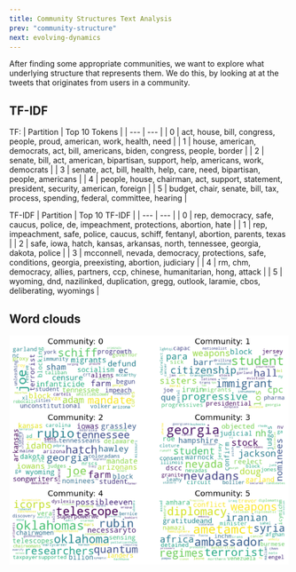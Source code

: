 ```yaml
---
title: Community Structures Text Analysis
prev: "community-structure"
next: evolving-dynamics
---
```


<!-- 
om here we would like to see, what underlying structures, if not political party, that binds the different communities together. Is it a special commitee that they talk a lot about, a law or a maybe a more general topic like foreign policy or welfare? We do this by doing text analysis on the biggest communities to see which keywords that describe them best. We would furthermore also like to do some wordclouds on these communities. [Congressional-communities](congressional-communities)
-->
After finding some appropriate communities, we want to explore what underlying structure that represents them. We do this, by looking at at the tweets that originates from users in a community.



## TF-IDF

TF:
| Partition | Top 10 Tokens |
| --- | --- |
| 0 | act, house, bill, congress, people, proud, american, work, health, need |
| 1 | house, american, democrats, act, bill, americans, biden, congress, people, border |
| 2 | senate, bill, act, american, bipartisan, support, help, americans, work, democrats |
| 3 | senate, act, bill, health, help, care, need, bipartisan, people, americans |
| 4 | people, house, chairman, act, support, statement, president, security, american, foreign |
| 5 | budget, chair, senate, bill, tax, process, spending, federal, committee, hearing |


TF-IDF
| Partition | Top 10 TF-IDF |
| --- | --- |
| 0 | rep, democracy, safe, caucus, police, de, impeachment, protections, abortion, hate |
| 1 | rep, impeachment, safe, police, caucus, schiff, fentanyl, abortion, parents, texas |
| 2 | safe, iowa, hatch, kansas, arkansas, north, tennessee, georgia, dakota, police |
| 3 | mcconnell, nevada, democracy, protections, safe, conditions, georgia, preexisting, abortion, judiciary |
| 4 | rm, chm, democracy, allies, partners, ccp, chinese, humanitarian, hong, attack |
| 5 | wyoming, dnd, nazilinked, duplication, gregg, outlook, laramie, cbos, deliberating, wyomings |


## Word clouds
![](/images/wordcloud.png)






<!--
## How we have created our dataset

this was done

Lorem ipsum dolor sit amet, consectetur adipiscing elit. In nulla tellus, tempus sed lobortis quis, venenatis ac ante. Maecenas accumsan augue ultricies metus hendrerit, in ultrices urna fringilla. Suspendisse lobortis egestas magna, sit amet fermentum ligula tincidunt vitae. Suspendisse cursus non dui a vulputate. Cras vestibulum vulputate enim eu placerat. Ut scelerisque semper justo sit amet auctor. Aliquam sit amet iaculis tortor.

> Nulla in justo hendrerit, tincidunt mauris et, porta est. Donec in leo vitae est ultrices dapibus id nec tortor. Maecenas ut ipsum eu nisl cursus facilisis scelerisque eu ex. Aliquam euismod elementum libero, at vehicula ipsum.

Nam commodo lorem quis tortor euismod, ut ultrices orci aliquet. Sed eget dui nec sem ullamcorper convallis id nec ante. Aliquam ultricies a massa quis semper. Donec suscipit augue ut sagittis hendrerit. Aliquam erat volutpat. Proin aliquet maximus nibh, id aliquet justo maximus at. Sed accumsan ante id aliquam pellentesque. 

![](/images/dtu-logo.png)

Aliquam nec hendrerit quam. Suspendisse maximus eros sollicitudin, accumsan turpis eu, blandit nulla. Nunc lorem elit, molestie at libero gravida, placerat consectetur ante. Sed tincidunt viverra tellus a vehicula.


1. Lorem ipsum dolor sit amet
1. Lorem ipsum dolor sit amet
1. Lorem ipsum dolor sit amet

Lorem ipsum dolor sit amet, consectetur adipiscing elit. Nam blandit lobortis turpis. Praesent porttitor, turpis eu posuere molestie, sem dolor scelerisque sapien, eu aliquet ante felis ac metus. Pellentesque semper ultricies urna. Aenean auctor, turpis ut convallis ultrices, eros tellus bibendum risus, eu varius velit ante et diam. 

* Lorem ipsum dolor sit amet
* Lorem ipsum dolor sit amet
* Lorem ipsum dolor sit amet

In suscipit lorem orci, eu placerat nibh dignissim ut. Nullam consequat nisl dui, in ornare risus porttitor sed. Integer vitae nibh semper purus ultrices rutrum. Pellentesque non diam ornare, imperdiet elit a, tempus lacus. Suspendisse viverra euismod dapibus.

Suspendisse non tellus faucibus, dapibus leo at, elementum magna. Fusce quis ante ex. In non ex eleifend, luctus risus quis, dapibus velit. Nulla facilisi. Integer iaculis arcu at fermentum varius. Donec auctor dolor non dolor pulvinar luctus. Mauris vestibulum lacinia nisl, a dictum erat molestie sed. Vivamus vel blandit turpis, nec sollicitudin massa. Nunc velit eros, tristique elementum congue eget, auctor dictum tellus. 

Quisque iaculis, sem quis imperdiet faucibus, nunc lorem feugiat purus, vestibulum condimentum turpis turpis ut ante. Donec vestibulum lectus ut ullamcorper condimentum. Curabitur fermentum nulla vitae arcu sollicitudin pulvinar.

<img src="/images/dtu-logo.png" width="200" />

Vestibulum ante ipsum primis in faucibus orci luctus et ultrices posuere cubilia curae; Suspendisse eu tellus ut erat porttitor luctus. Vivamus aliquam auctor massa, in auctor orci. Ut quis enim ut lorem consectetur blandit dictum eu mauris.
-->